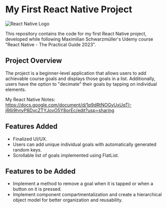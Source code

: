 # My First React Native Project

![React Native Logo](https://upload.wikimedia.org/wikipedia/commons/thumb/a/a7/React-icon.svg/2300px-React-icon.svg.png)

This repository contains the code for my first React Native project, developed while following Maximilian Schwarzmüller's Udemy course "React Native - The Practical Guide 2023".

## Project Overview

The project is a beginner-level application that allows users to add achievable course goals and displays those goals in a list. Additionally, users have the option to "decimate" their goals by tapping on individual elements.

My React Native Notes: https://docs.google.com/document/d/1p9dRtNOGyUxUqTI-jR6i9hnyP8DycZTYJoyO5Y8orEc/edit?usp=sharing

## Features Added

- Finalized UI/UX.
- Users can add unique individual goals with automatically generated random keys.
- Scrollable list of goals implemented using FlatList.

## Features to be Added

- Implement a method to remove a goal when it is tapped or when a button on it is pressed.
- Implement component compartmentalization and create a hierarchical object model for better organization and reusability.